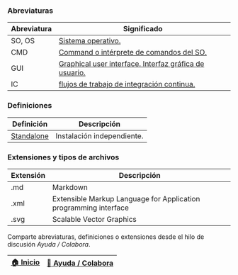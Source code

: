 ### Abreviaturas

| Abreviatura | Significado                                                                                                                         |
|-------------|-------------------------------------------------------------------------------------------------------------------------------------|
| SO, OS      | [Sistema operativo.](https://en.wikipedia.org/wiki/Operating_system)                                                                |
| CMD         | [Command o intérprete de comandos del SO.](https://en.wikipedia.org/wiki/Cmd.exe)                                                   |
| GUI         | [Graphical user interface. Interfaz gráfica de usuario.](https://en.wikipedia.org/wiki/Graphical_user_interface)                    |
| IC          | [flujos de trabajo de integración continua.](https://docs.github.com/es/get-started/learning-about-github/types-of-github-accounts) |


### Definiciones

| Definición                                                       | Descripción                                                                                                                          |
|------------------------------------------------------------------|--------------------------------------------------------------------------------------------------------------------------------------|
| [Standalone](https://en.wikipedia.org/wiki/Standalone_software)  | Instalación independiente.                                                                                                           |


### Extensiones y tipos de archivos

| Extensión | Descripción                                                      |
|-----------|------------------------------------------------------------------|
| .md       | Markdown                                                         |
| .xml      | Extensible Markup Language for Application programming interface |
| .svg      | Scalable Vector Graphics                                         |


Comparte abreviaturas, definiciones o extensiones desde el hilo de discusión _Ayuda / Colabora_.

| [:house: Inicio](https://github.com/rcfdtools/R.TeachingResearchGuide) | [:beginner: Ayuda / Colabora](https://github.com/rcfdtools/R.TeachingResearchGuide/discussions/11) |
|------------------------------------------------------------------------|----------------------------------------------------------------------------------------------------|